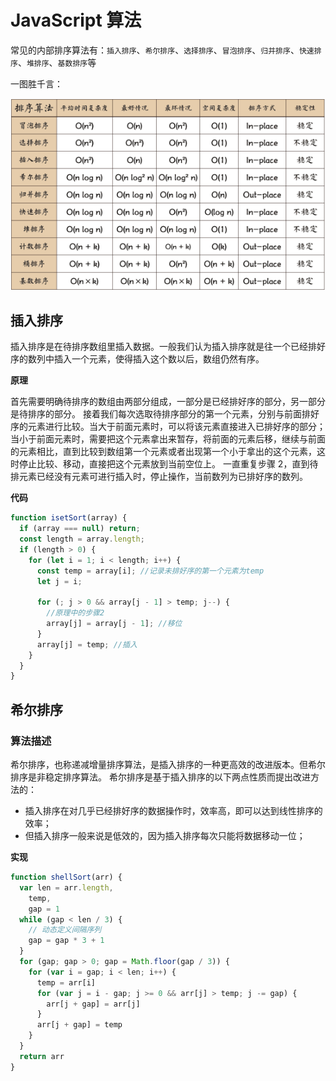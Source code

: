 # JavaScript 算法

常见的内部排序算法有：`插入排序`、`希尔排序`、`选择排序`、`冒泡排序`、`归并排序`、`快速排序`、`堆排序`、`基数排序`等

一图胜千言：

<div align="center">
  <img src="./arithmetic/1.png"/>
</div>

## 插入排序

插入排序是在待排序数组里插入数据。一般我们认为插入排序就是往一个已经排好序的数列中插入一个元素，使得插入这个数以后，数组仍然有序。

**原理**

首先需要明确待排序的数组由两部分组成，一部分是已经排好序的部分，另一部分是待排序的部分。
接着我们每次选取待排序部分的第一个元素，分别与前面排好序的元素进行比较。当大于前面元素时，可以将该元素直接进入已排好序的部分； 当小于前面元素时，需要把这个元素拿出来暂存，将前面的元素后移，继续与前面的元素相比，直到比较到数组第一个元素或者出现第一个小于拿出的这个元素，这时停止比较、移动，直接把这个元素放到当前空位上。
一直重复步骤 2，直到待排元素已经没有元素可进行插入时，停止操作，当前数列为已排好序的数列。

**代码**

```js
function isetSort(array) {
  if (array === null) return;
  const length = array.length;
  if (length > 0) {
    for (let i = 1; i < length; i++) {
      const temp = array[i]; //记录未排好序的第一个元素为temp
      let j = i;

      for (; j > 0 && array[j - 1] > temp; j--) {
        //原理中的步骤2
        array[j] = array[j - 1]; //移位
      }
      array[j] = temp; //插入
    }
  }
}
```

## 希尔排序

### 算法描述

希尔排序，也称递减增量排序算法，是插入排序的一种更高效的改进版本。但希尔排序是非稳定排序算法。
希尔排序是基于插入排序的以下两点性质而提出改进方法的：

- 插入排序在对几乎已经排好序的数据操作时，效率高，即可以达到线性排序的效率；
- 但插入排序一般来说是低效的，因为插入排序每次只能将数据移动一位；

**实现**

```js
function shellSort(arr) {
  var len = arr.length,
    temp,
    gap = 1
  while (gap < len / 3) {
    // 动态定义间隔序列
    gap = gap * 3 + 1
  }
  for (gap; gap > 0; gap = Math.floor(gap / 3)) {
    for (var i = gap; i < len; i++) {
      temp = arr[i]
      for (var j = i - gap; j >= 0 && arr[j] > temp; j -= gap) {
        arr[j + gap] = arr[j]
      }
      arr[j + gap] = temp
    }
  }
  return arr
}
```
